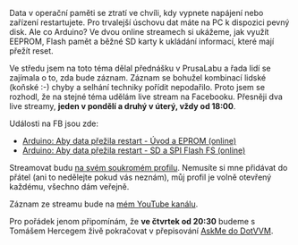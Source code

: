<!-- dcterms:title = Online stream: Aby data v Arduinu přežila restart -->
<!-- dcterms:abstract = Data v operační paměti se ztratí ve chvíli, kdy vypnete napájení nebo zařízení restartujete. Pro trvalejší úschovu dat máte na PC k dispozici pevný disk. Ale co Arduino? Ve dvou online streamech si ukážeme, jak využít EEPROM, Flash pamět a běžné SD karty k ukládání informací, které mají přežít reset. -->
<!-- dcterms:creator = Michal Altair Valášek -->
<!-- x4w:pictureUrl = /perex-pictures/20190301-pameti-v-arduinu.jpg -->
<!-- x4w:pictureWidth = 150 -->
<!-- x4w:pictureHeight = 150 -->
<!-- x4w:coverUrl = /cover-pictures/20190301-pameti-v-arduinu.jpg -->
<!-- x4w:category = Akce a události -->
<!-- x4w:category = Bastlení -->
<!-- dcterms:dateAccepted = 2019-03-01 -->

Data v operační paměti se ztratí ve chvíli, kdy vypnete napájení nebo zařízení restartujete. Pro trvalejší úschovu dat máte na PC k dispozici pevný disk. Ale co Arduino? Ve dvou online streamech si ukážeme, jak využít EEPROM, Flash pamět a běžné SD karty k ukládání informací, které mají přežít reset.

Ve středu jsem na toto téma dělal přednášku v PrusaLabu a řada lidí se zajímala o to, zda bude záznam. Záznam se bohužel kombinací lidské (koňské :-) chyby a selhání techniky pořídit nepodařilo. Proto jsem se rozhodl, že na stejné téma udělám live stream na Facebooku. Přesněji dva live streamy, **jeden v pondělí a druhý v úterý, vždy od 18:00**.

Události na FB jsou zde:
* [Arduino: Aby data přežila restart - Úvod a EPROM (online)](https://www.facebook.com/events/2585496061477340/)
* [Arduino: Aby data přežila restart - SD a SPI Flash FS (online)](https://www.facebook.com/events/651538848637195/)

Streamovat budu [na svém soukromém profilu](https://www.facebook.com/rider.cz). Nemusíte si mne přidávat do přátel (ani to nedělejte pokud vás neznám), můj profil je volně otevřený každému, všechno dám veřejně.

Záznam ze streamu bude na [mém YouTube kanálu](https://youtube.com/altairis).

Pro pořádek jenom připomínám, že **ve čtvrtek od 20:30** budeme s Tomášem Hercegem živě pokračovat v přepisování [AskMe do DotVVM](/2019/02/askme-dotvvm-1-zaznam).